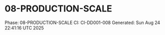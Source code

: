 # 08-PRODUCTION-SCALE
Phase: 08-PRODUCTION-SCALE
CI: CI-DD001-008
Generated: Sun Aug 24 22:41:16 UTC 2025
